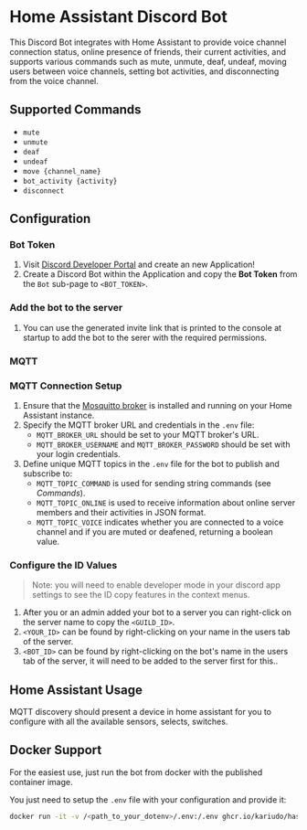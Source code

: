 # Home Assistant Discord Bot

This Discord Bot integrates with Home Assistant to provide voice channel connection status, online presence of friends,
their current activities, and supports various commands such as mute, unmute, deaf, undeaf, moving users between voice
channels, setting bot activities, and disconnecting from the voice channel.

## Supported Commands

- `mute`
- `unmute`
- `deaf`
- `undeaf`
- `move {channel_name}`
- `bot_activity {activity}`
- `disconnect`

## Configuration

### Bot Token

1. Visit [Discord Developer Portal](https://discord.com/developers/applications) and create an new Application!
2. Create a Discord Bot within the Application and copy the **Bot Token** from the `Bot` sub-page to `<BOT_TOKEN>`.

### Add the bot to the server

1. You can use the generated invite link that is printed to the console at startup to add the bot to the serer with
the required permissions.

### MQTT

### MQTT Connection Setup


1. Ensure that the [Mosquitto broker](https://github.com/home-assistant/addons/tree/master/mosquitto) is installed and
running on your Home Assistant instance.
1. Specify the MQTT broker URL and credentials in the `.env` file:
   - `MQTT_BROKER_URL` should be set to your MQTT broker's URL.
   - `MQTT_BROKER_USERNAME` and `MQTT_BROKER_PASSWORD` should be set with your login credentials.
2. Define unique MQTT topics in the `.env` file for the bot to publish and subscribe to:
   - `MQTT_TOPIC_COMMAND` is used for sending string commands (see _Commands_).
   - `MQTT_TOPIC_ONLINE` is used to receive information about online server members and their activities in JSON format.
   - `MQTT_TOPIC_VOICE` indicates whether you are connected to a voice channel and if you are muted or deafened,
returning a boolean value.

### Configure the ID Values

> Note: you will need to enable developer mode in your discord app settings to see the ID copy features in the context menus.

1. After you or an admin added your bot to a server you can right-click on the server name to copy the `<GUILD_ID>`.
2. `<YOUR_ID>` can be found by right-clicking on your name in the users tab of the server.
2. `<BOT_ID>` can be found by right-clicking on the bot's name in the users tab of the server, it will need to be added to the server first for this..

## Home Assistant Usage

MQTT discovery should present a device in home assistant for you to configure with all the available sensors, selects, switches.

## Docker Support

For the easiest use, just run the bot from docker with the published container image.

You just need to setup the `.env` file with your configuration and provide it:

```sh
docker run -it -v /<path_to_your_dotenv>/.env:/.env ghcr.io/kariudo/hass-bot:latest
```
